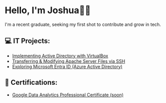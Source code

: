 # Hello, I'm Joshua👋🏽
I'm a recent graduate, seeking my first shot to contribute and grow in tech.

## 💻 IT Projects:

- [Implementing Active Directory with VirtualBox](https://github.com/JoshuaYerdon/Active-Directory-Lab/blob/main/README.md)
- [Transferring & Modifying Apache Server Files via SSH](https://github.com/JoshuaYerdon/Transferring-Files-from-an-Apache-Server-via-SSH)
- [Exploring Microsoft Entra ID (Azure Active Directory)](https://github.com/JoshuaYerdon/Microsoft-Entra-ID/blob/main/README.md)

## 📄 Certifications:
- [Google Data Analytics Professional Certificate (soon)](Link)


